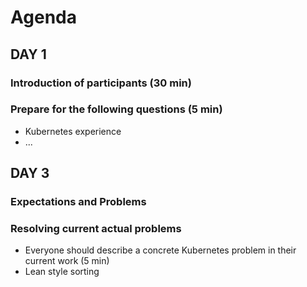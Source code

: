 # Agenda

## DAY 1

### Introduction of participants (30 min)

### Prepare for the following questions (5 min)

- Kubernetes experience
- ...

## DAY 3

### Expectations and Problems

### Resolving current actual problems

- Everyone should describe a concrete Kubernetes problem in their current work (5 min)
- Lean style sorting